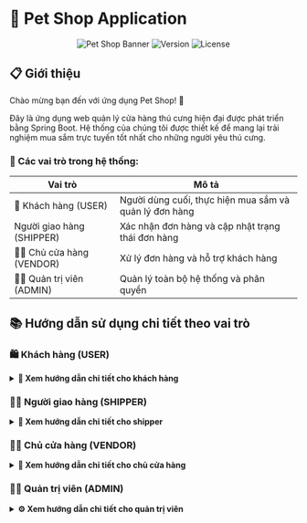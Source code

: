 # 🐾 Pet Shop Application

<div align="center">

![Pet Shop Banner](https://img.shields.io/badge/Pet%20Shop-Spring%20Boot-brightgreen)
![Version](https://img.shields.io/badge/version-1.0.0-blue)
![License](https://img.shields.io/badge/license-MIT-green)

</div>

## 📋 Giới thiệu

Chào mừng bạn đến với ứng dụng Pet Shop! 🎉

Đây là ứng dụng web quản lý cửa hàng thú cưng hiện đại được phát triển bằng Spring Boot. Hệ thống của chúng tôi được thiết kế để mang lại trải nghiệm mua sắm trực tuyến tốt nhất cho những người yêu thú cưng.

### 🔑 Các vai trò trong hệ thống:

| Vai trò | Mô tả |
|---------|--------|
| 👤 Khách hàng (USER) | Người dùng cuối, thực hiện mua sắm và quản lý đơn hàng |
|  Người giao hàng (SHIPPER) | Xác nhận đơn hàng và cập nhật trạng thái đơn hàng |
| 👨‍💼 Chủ cửa hàng (VENDOR) | Xử lý đơn hàng và hỗ trợ khách hàng |
| 👨‍💻 Quản trị viên (ADMIN) | Quản lý toàn bộ hệ thống và phân quyền |

## 📚 Hướng dẫn sử dụng chi tiết theo vai trò

### 🛍️ Khách hàng (USER)

<details>
<summary><b>📝 Xem hướng dẫn chi tiết cho khách hàng</b></summary>

#### 🔐 Đăng ký tài khoản
```mermaid
graph TD
    A[Truy cập trang chủ] --> B[Click nút Đăng ký]
    B --> C[Điền thông tin]
    C --> D[Click Đăng ký]
    D --> E[Nhận mã OTP qua email]
    E --> F[Xác thực tài khoản]
```

> 💡 **Thông tin cần điền:**
> - 👤 Họ và tên
> - 📧 Email (dùng để đăng nhập)
> - 📱 Số điện thoại
> - 🔒 Mật khẩu
> - 🔐 Xác nhận mật khẩu

#### 🔑 Đăng nhập

<div align="center">
<table>
<tr>
<th>Bước</th>
<th>Hành động</th>
</tr>
<tr>
<td>1️⃣</td>
<td>Click vào nút "Đăng nhập"</td>
</tr>
<tr>
<td>2️⃣</td>
<td>Nhập email và mật khẩu</td>
</tr>
<tr>
<td>3️⃣</td>
<td>Tùy chọn "Ghi nhớ đăng nhập"</td>
</tr>
<tr>
<td>4️⃣</td>
<td>Click "Đăng nhập"</td>
</tr>
</table>
</div>

#### 👤 Quản lý thông tin cá nhân
🔄 **Các thao tác chính:**

<div align="center">

| Tính năng | Mô tả | Icon |
|-----------|--------|------|
| Thông tin cơ bản | Cập nhật họ tên, số điện thoại, ngày sinh | 📝 |
| Đổi mật khẩu | Thay đổi mật khẩu đăng nhập | 🔒 |
| Cập nhật avatar | Tải lên ảnh đại diện mới | 🖼️ |
| Địa chỉ giao hàng | Thêm/sửa địa chỉ nhận hàng | 📍 |

</div>

#### 🛒 Mua sắm

<details>
<summary><b>🔍 Tìm kiếm sản phẩm</b></summary>

- 🏠 Lướt trang chủ
- 🔎 Sử dụng thanh tìm kiếm thông minh
- 📑 Lọc theo danh mục, lọc theo (bán chạy/yêu thích/đánh giá)
- ⚡ Sắp xếp linh hoạt (giá/tên/mới nhất)

</details>

<details>
<summary><b>📦 Xem chi tiết sản phẩm</b></summary>

- 🔍 Xem thông tin chi tiết
- 💰 Kiểm tra giá và khuyến mãi
- 📊 Xem số lượng còn trong kho
- ⭐ Đọc đánh giá từ khách hàng

</details>

<details>
<summary><b>🛍️ Thêm vào giỏ hàng</b></summary>

```mermaid
graph LR
    A[Chọn số lượng] -->|Click| B[Thêm vào giỏ]
    B --> C[Thông báo xác nhận]
    C -->|Tiếp tục mua sắm| A
    C -->|Đến giỏ hàng| D[Xem giỏ hàng]
```

</details>

#### 🛒 Giỏ hàng

<div align="center">

| Chức năng | Thao tác | Icon |
|-----------|----------|------|
| Xem giỏ hàng | Danh sách sản phẩm đã chọn | 📋 |
| Cập nhật số lượng | Tăng/giảm số lượng sản phẩm | ⚖️ |
| Xóa sản phẩm | Loại bỏ sản phẩm khỏi giỏ | 🗑️ |
| Tính tổng tiền | Tự động tính tổng và khuyến mãi | 💰 |

</div>

#### 💳 Thanh toán

<div align="center">

```mermaid
graph TD
    A[Bắt đầu thanh toán] --> B{Chọn phương thức}
    B -->|COD| C[Thanh toán khi nhận hàng]
    B -->|Chuyển khoản| D[Thanh toán qua VietQR]
    
    C --> E[Xác nhận đơn hàng]
    
    D --> F[Hiển thị mã QR]
    F --> G[Quét mã bằng App Ngân hàng]
    G --> H[Xác nhận thanh toán trong app]
    H --> I[Nhận kết quả thành công]
    
    I --> E
    E --> J[Hoàn tất đặt hàng]
```

</div>

> 💡 **Lưu ý về thanh toán:**
> - 🏠 **COD**: Thanh toán khi nhận hàng tại địa chỉ
> - 💳 **VietQR**: Thanh toán bằng cách quét mã QR

#### 📦 Quản lý đơn hàng

<div align="center">

| Trạng thái | Mô tả | Icon |
|------------|-------|------|
| Chờ xác nhận | Đơn hàng mới tạo | ⏳ |
| Đang xử lý | Đang chuẩn bị hàng | 🔄 |
| Đang giao | Đang vận chuyển | 🚚 |
| Đã giao | Giao hàng thành công | ✅ |
| Đã hủy | Đơn hàng bị hủy | ❌ |

</div>

<details>
<summary><b>📋 Chi tiết đơn hàng</b></summary>

- 📝 Xem thông tin sản phẩm
- 🔍 Theo dõi trạng thái 
- 📅 Xem lịch sử giao hàng
- 💬 Nhắn tin với shop

</details>

<details>
<summary><b>❌ Hủy đơn hàng</b></summary>

> ⚠️ **Lưu ý**: Chỉ có thể hủy đơn khi:
> - 🕒 Đơn hàng chưa được xử lý
> - 📝 Có lý do hủy hợp lệ
> - ⏰ Trong thời gian cho phép

</details>

<details>
<summary><b>⭐ Đánh giá sản phẩm</b></summary>

```mermaid
graph TD
    A[Nhận hàng thành công] --> B[Vào mục Đánh giá]
    B --> C[Chọn số sao 1-5]
    C --> D[Viết nhận xét]
    D --> E[Đăng ảnh sản phẩm]
    E --> F[Gửi đánh giá]
```

</details>

</details>

### 👨‍💻 Người giao hàng (SHIPPER)

<details>
<summary><b>🚚 Xem hướng dẫn chi tiết cho shipper</b></summary>

#### 🔐 Truy cập hệ thống

<div align="center">

```mermaid
graph LR
    A[Truy cập trang đăng nhập] -->|Đăng nhập| B[Xác thực tài khoản shipper]
    B -->|Thành công| C[Dashboard shipper]
    B -->|Thất bại| D[Thông báo lỗi]
    D --> A
```

</div>

#### 📦 Quản lý đơn hàng được phân công

<div align="center">

| Tính năng | Icon | Mô tả |
|-----------|------|--------|
| Xem danh sách đơn | 📋 | Hiển thị đơn hàng được phân công giao |
| Tìm kiếm đơn | 🔍 | Tìm theo mã đơn, tên KH, địa chỉ |
| Lọc đơn hàng | ⚙️ | Lọc theo khu vực, trạng thái, ngày |
| Xác nhận nhận đơn | ✅ | Xác nhận đã nhận hàng để giao |
| Cập nhật trạng thái | 🔄 | Cập nhật tiến độ giao hàng |
| Hủy đơn hàng | ❌ | Hủy đơn không thể giao được |
| Xem chi tiết | 👁️ | Xem thông tin chi tiết đơn hàng |

</div>

<details>
<summary><b>📝 Quy trình xử lý đơn hàng</b></summary>

```mermaid
graph LR
    A[Xem đơn được phân công] --> B[Tìm kiếm & Lọc]
    B --> C{Thao tác}
    C --> D[Xác nhận nhận đơn]
    C --> E[Cập nhật trạng thái]
    C --> F[Hủy đơn hàng]
    C --> G[Xem chi tiết đơn]
    D --> H[Lưu thay đổi]
    E --> H
    F --> H
```

</details>

#### 🚚 Quy trình giao hàng chi tiết

<details>
<summary><b>🔄 Cập nhật trạng thái đơn hàng</b></summary>

<div align="center">

| Trạng thái | Icon | Mô tả | Hành động |
|------------|------|--------|-----------|
| Đã nhận hàng | 📥 | Đã nhận hàng từ kho | Xác nhận với hệ thống |
| Đang giao hàng | 🚚 | Đang trên đường giao | Cập nhật vị trí |
| Đã đến nơi | 📍 | Đã đến địa chỉ giao | Thông báo cho KH |
| Giao thành công | ✅ | Đã giao hàng thành công | Xác nhận hoàn tất |
| Giao thất bại | ❌ | Không giao được | Ghi rõ lý do |

</div>

```mermaid
graph TD
    A[Đơn hàng mới] --> B[Xác nhận nhận hàng]
    B --> C[Bắt đầu giao hàng]
    C --> D[Cập nhật: Đang giao]
    D --> E{Đến địa chỉ?}
    E -->|Có| F[Thông báo cho KH]
    E -->|Không| D
    F --> G{KH có nhận?}
    G -->|Có| H[Giao thành công]
    G -->|Không| I[Giao thất bại]
    H --> J[Xác nhận hoàn tất]
    I --> K[Ghi lý do hủy]
```

</details>

<details>
<summary><b>❌ Quy trình hủy đơn hàng</b></summary>

<div align="center">

| Lý do hủy | Mô tả | Yêu cầu bổ sung |
|-----------|-------|-----------------|
| Địa chỉ sai | Không tìm thấy địa chỉ | 📍 Chụp ảnh địa chỉ thực tế |
| KH không liên lạc | Không trả lời điện thoại | 📞 Ghi lại số lần gọi |
| KH từ chối | KH không nhận hàng | 📝 Lý do từ chối |
| Hàng hư hỏng | Sản phẩm bị vỡ/hỏng | 🖼️ Chụp ảnh minh chứng |
| Thời tiết | Thời tiết bất lợi | 🌧️ Ghi rõ điều kiện |

</div>

```mermaid
graph TD
    A[Quyết định hủy đơn] --> B{Chọn lý do}
    B --> C[Địa chỉ sai]
    B --> D[KH không liên lạc]
    B --> E[KH từ chối]
    B --> F[Hàng hư hỏng]
    B --> G[Thời tiết]
    C --> H[Chụp ảnh địa chỉ]
    D --> I[Ghi log cuộc gọi]
    E --> J[Xác nhận lý do]
    F --> K[Chụp ảnh sản phẩm]
    G --> L[Mô tả điều kiện]
    H --> M[Gửi yêu cầu hủy]
    I --> M
    J --> M
    K --> M
    L --> M
```

</details>

#### 📱 Tính năng hỗ trợ shipper

<details>
<summary><b>🗺️ Hỗ trợ định vị và điều hướng</b></summary>

<div align="center">

| Tính năng | Icon | Mô tả |
|-----------|------|--------|
| Xem bản đồ | 🗺️ | Hiển thị vị trí khách hàng trên bản đồ |
| Chỉ đường | 🧭 | Tích hợp Google Maps chỉ đường |
| Lộ trình tối ưu | ⚡ | Gợi ý lộ trình giao hàng hiệu quả |
| Đánh dấu đã giao | 📌 | Đánh dấu các điểm đã giao thành công |

</div>

</details>

<details>
<summary><b>📞 Liên hệ khách hàng</b></summary>

```mermaid
graph TD
    A[Cần liên hệ KH] --> B{Phương thức}
    B --> C[Gọi điện]
    B --> D[Nhắn tin SMS]
    B --> E[Chat trong app]
    C --> F[Ghi chú cuộc gọi]
    D --> G[Mẫu tin nhắn có sẵn]
    E --> H[Chat real-time]
    F --> I[Lưu thông tin]
    G --> I
    H --> I
```

> 💡 **Mẫu tin nhắn tự động:**
> - "Tôi là shipper, đang đến giao đơn hàng [MÃ ĐƠN]"
> - "Tôi đã đến địa chỉ, xin gặp anh/chị để giao hàng"
> - "Không liên lạc được, tôi sẽ quay lại sau 30 phút"

</details>

#### 📊 Báo cáo và thống kê

<details>
<summary><b>📈 Hiệu suất giao hàng</b></summary>

<div align="center">

| Chỉ số | Mô tả | Mục tiêu |
|--------|-------|----------|
| Số đơn giao/ngày | Tổng số đơn đã giao | > 20 đơn |
| Tỷ lệ thành công | % đơn giao thành công | > 95% |
| Thời gian trung bình | Thời gian giao mỗi đơn | < 45 phút |
| Đánh giá KH | Điểm đánh giá từ KH | > 4.5/5 |

</div>

```mermaid
graph LR
    A[Thống kê ngày] --> B[Số đơn đã giao]
    A --> C[Tỷ lệ thành công]
    A --> D[Thời gian TB]
    A --> E[Đánh giá KH]
    B --> F[Báo cáo hiệu suất]
    C --> F
    D --> F
    E --> F
```

</details>

#### ⚠️ Xử lý sự cố

<details>
<summary><b>🚨 Sự cố thường gặp</b></summary>

<div align="center">

| Sự cố | Cách xử lý | Liên hệ hỗ trợ |
|-------|------------|----------------|
| Hàng hư hỏng | 📞 Gọi ngay cho cửa hàng | ☎️ Hotline kho |
| Địa chỉ không tồn tại | 🗺️ Kiểm tra lại tọa độ | 💬 Support địa chỉ |
| KH không có nhà | ⏰ Hẹn giao lại | 📱 Nhắn tin KH |
| Phương tiện hỏng | 🚗 Báo ngay cho quản lý | 🔧 Đội kỹ thuật |

</div>

> 🆘 **Trường hợp khẩn cấp:**
> - Gọi ngay 113 nếu có tình huống nguy hiểm
> - Báo ngay cho quản lý vận chuyển
> - Ưu tiên an toàn cá nhân

</details>

</details>

### 👨‍💼 Chủ cửa hàng (VENDOR)

<details>
<summary><b>📱 Xem hướng dẫn chi tiết cho chủ cửa hàng</b></summary>

#### 🔐 Truy cập hệ thống

<div align="center">

```mermaid
graph LR
    A[Truy cập trang đăng nhập] -->|Đăng nhập| B[Xác thực]
    B -->|Thành công| C[Dashboard]
    B -->|Thất bại| D[Thông báo lỗi]
    D --> A
```

</div>

#### 📦 Quản lý đơn hàng
<div align="center">

| Chức năng | Thao tác | Mô tả |
|-----------|----------|--------|
| 📋 Xem danh sách | Lọc & Tìm kiếm | Quản lý đơn hàng theo trạng thái, mã đơn, ngày |
| ✅ Xác nhận đơn | Xử lý đơn mới | Kiểm tra và xác nhận thông tin đơn hàng |
| 🖨️ In hóa đơn | Xuất hóa đơn | Tạo hóa đơn PDF cho đơn hàng |
| 📝 Ghi chú | Thêm ghi chú | Cập nhật thông tin bổ sung cho đơn hàng |

</div>

#### 🚚 Quản lý giao hàng

```mermaid
graph TD
    A[Đơn đã xác nhận] --> B[Cập nhật vận chuyển]
    B --> C{Trạng thái}
    C -->|Đang giao| D[Cập nhật thông tin shipper]
    C -->|Đã giao| E[Xác nhận hoàn thành]
    C -->|Hoàn hàng| F[Xử lý hoàn trả]
    D --> G[Theo dõi]
    E --> H[Hoàn tất đơn hàng]
    F --> I[Cập nhật kho]
```

#### 📦 Quản lý sản phẩm

<div align="center">

| Tính năng | Icon | Mô tả |
|-----------|------|--------|
| Xem kho | 📊 | Kiểm tra tồn kho realtime |
| Lọc sản phẩm | 🔍 | Tìm kiếm theo danh mục |
| Cập nhật | ✏️ | Sửa thông tin sản phẩm |
| Hình ảnh | 🖼️ | Quản lý ảnh sản phẩm |

</div>

<details>
<summary><b>📝 Quy trình cập nhật sản phẩm</b></summary>

```mermaid
graph LR
    A[Chọn sản phẩm] --> B[Cập nhật thông tin]
    B --> C[Cập nhật giá]
    C --> D[Cập nhật số lượng]
    D --> E[Quản lý ảnh]
    E --> F[Lưu thay đổi]
```

</details>

Chắc chắn rồi, đây là nội dung Quản lý đánh giá được trình bày theo format bạn yêu cầu:

#### ⭐ Quản lý đánh giá

<div align="center">

| Tính năng | Icon | Mô tả |
|-----------|------|--------|
| Xem danh sách | 📝 | Hiển thị toàn bộ đánh giá từ khách hàng |
| Tìm kiếm | 🔍 | Tìm theo tên khách hàng/sản phẩm |
| Lọc thời gian | 📅 | Lọc đánh giá theo khoảng thời gian |
| Tải file | 📁 | Tải xuống ảnh/video đính kèm |
| Xóa đánh giá | 🗑️ | Xóa đánh giá không phù hợp |

</div>

<details>
<summary><b>📝 Quy trình quản lý đánh giá</b></summary>

```mermaid
graph LR
    A[Xem danh sách] --> B[Tìm kiếm & Lọc]
    B --> C[Kiểm tra nội dung]
    C --> D{Tác vụ}
    D --> E[Tải ảnh/video]
    D --> F[Xóa đánh giá]
    E --> G[Hoàn tất]
    F --> G
```

</details>

Chắc chắn rồi, đây là nội dung Quản lý khuyến mãi được trình bày theo format bạn yêu cầu:

#### 🎯 Quản lý khuyến mãi

<div align="center">

| Tính năng | Icon | Mô tả |
|-----------|------|--------|
| Xem danh sách | 📋 | Hiển thị tất cả chương trình khuyến mãi |
| Thêm mới | ➕ | Tạo chương trình khuyến mãi mới |
| Chỉnh sửa | ✏️ | Cập nhật thông tin khuyến mãi |
| Xóa | 🗑️ | Xóa chương trình khuyến mãi |
| Tìm kiếm | 🔍 | Tìm theo mã khuyến mãi |
| Lọc | 📊 | Lọc theo trạng thái, ngày áp dụng |
| Nhập Excel | 📥 | Import danh sách khuyến mãi |
| Xuất Excel | 📤 | Export dữ liệu ra file Excel |

</div>

<details>
<summary><b>📝 Quy trình quản lý khuyến mãi</b></summary>

```mermaid
graph LR
    A[Xem danh sách] --> B[Tìm kiếm & Lọc]
    B --> C{Thao tác}
    C --> D[Thêm mới]
    C --> E[Chỉnh sửa]
    C --> F[Xóa]
    C --> G[Chi tiết]
    C --> H[Nhập/Xuất Excel]
    D --> I[Lưu thông tin]
    E --> I
    F --> I
    H --> I
    G --> B
```

</details>

Chắc chắn rồi, đây là nội dung Lịch sử bán hàng được trình bày theo format bạn yêu cầu:

#### 📊 Lịch sử bán hàng

<div align="center">

| Tính năng | Icon | Mô tả |
|-----------|------|--------|
| Xem danh sách | 📋 | Hiển thị tất cả đơn hàng đã bán |
| Xuất Excel | 📤 | Export lịch sử đơn hàng ra file Excel |
| Theo dõi doanh thu | 💰 | Thống kê doanh thu theo thời gian thực |
| Tìm kiếm | 🔍 | Tìm kiếm đơn hàng theo mã, tên KH |
| Lọc | ⚙️ | Lọc theo trạng thái, ngày tạo, khoảng giá |

</div>

<details>
<summary><b>📝 Quy trình quản lý lịch sử bán hàng</b></summary>

```mermaid
graph LR
    A[Xem danh sách đơn hàng] --> B[Tìm kiếm & Lọc]
    B --> C{Thao tác}
    C --> D[Xem chi tiết đơn]
    C --> E[Xuất Excel]
    C --> F[Theo dõi doanh thu]
    D --> G[Cập nhật trạng thái]
    E --> H[Lưu file]
    F --> I[Xem báo cáo]
```

</details>

#### 💬 Hỗ trợ khách hàng
<div align="center">

| Nhiệm vụ | Thao tác | Trạng thái |
|----------|----------|------------|
| 📩 Tiếp nhận yêu cầu | Kiểm tra & phân loại | 🆕 Mới |
| 💬 Trả lời khách hàng | Chat trực tiếp/Email | 🔄 Đang xử lý |
| ✅ Xác nhận giải quyết | Cập nhật trạng thái | ✔️ Hoàn thành |

</div>

> 💡 **Mẹo hỗ trợ khách hàng:**
> - ⚡ Phản hồi nhanh trong 5 phút
> - 😊 Giao tiếp thân thiện, chuyên nghiệp
> - 📝 Ghi chú lại các vấn đề quan trọng
> - 📊 Theo dõi mức độ hài lòng

</details>

### 👨‍💻 Quản trị viên (ADMIN)

<details>
<summary><b>⚙️ Xem hướng dẫn chi tiết cho quản trị viên</b></summary>

#### 📊 Dashboard & Thống kê

<div align="center">

```mermaid
graph TD
    A[Dashboard] --> B[Thống kê doanh thu]
    A --> C[Quản lý đơn hàng]
    A --> D[Phân tích bán hàng]
    B --> E[Theo ngày/tháng/năm]
    C --> F[Tổng số đơn hàng]
    D --> G[Top sản phẩm]
```

</div>

Chắc chắn rồi, đây là nội dung Quản lý danh mục được trình bày theo format bạn yêu cầu:

#### 📂 Quản lý danh mục

<div align="center">

| Tính năng | Icon | Mô tả |
|-----------|------|--------|
| Xem danh sách | 👁️ | Hiển thị tất cả danh mục sản phẩm |
| Thêm mới | ➕ | Tạo danh mục sản phẩm mới |
| Chỉnh sửa | ✏️ | Cập nhật thông tin danh mục |
| Xóa | 🗑️ | Xóa danh mục sản phẩm |
| Tìm kiếm | 🔍 | Tìm kiếm danh mục theo tên |

</div>

<details>
<summary><b>📝 Quy trình quản lý danh mục</b></summary>

```mermaid
graph LR
    A[Xem danh sách] --> B[Tìm kiếm]
    B --> C{Thao tác}
    C --> D[Thêm mới]
    C --> E[Chỉnh sửa]
    C --> F[Xóa]
    C --> G[Xem chi tiết]
    D --> H[Lưu thông tin]
    E --> H
    F --> H
    G --> B
```

</details>

Chắc chắn rồi! Dưới đây là nội dung Quản lý sản phẩm đã được chỉnh sửa để phù hợp hơn với quyền quản trị toàn diện cho các cửa hàng.

#### 🛍️ Quản lý sản phẩm (Toàn quyền)

<div align="center">

| Tính năng | Icon | Mô tả |
|-----------|------|--------|
| Xem danh sách | 👁️ | Hiển thị toàn bộ sản phẩm |
| Thêm mới | ➕ | Tạo sản phẩm hoàn toàn mới |
| Chỉnh sửa | ✏️ | Cập nhật mọi thông tin sản phẩm |
| Xóa | 🗑️ | Xóa vĩnh viễn sản phẩm |
| Tìm kiếm | 🔍 | Tìm theo tên, mã SKU |
| Lọc | ⚙️ | Lọc theo danh mục, trạng thái, kho |
| Nhập Excel | 📥 | Import hàng loạt từ file Excel |
| Xuất Excel | 📤 | Export dữ liệu sản phẩm ra Excel |

</div>

<details>
<summary><b>📝 Quy trình quản lý sản phẩm</b></summary>

```mermaid
graph LR
    A[Xem danh sách] --> B[Tìm kiếm & Lọc]
    B --> C{Thao tác}
    C --> D[Thêm mới]
    C --> E[Chỉnh sửa]
    C --> F[Xóa]
    C --> G[Nhập/Xuất Excel]
    C --> H[Xem chi tiết]
    D --> I[Lưu thông tin]
    E --> I
    F --> I
    G --> I
```

</details>

Chắc chắn rồi! Dưới đây là nội dung Quản lý người dùng đã được chỉnh sửa để đầy đủ và chi tiết hơn.

#### 👥 Quản lý người dùng

<div align="center">

| Tính năng | Icon | Mô tả |
|-----------|------|--------|
| Xem danh sách | 👁️ | Hiển thị toàn bộ người dùng |
| Thêm mới | ➕ | Tạo tài khoản người dùng mới |
| Chỉnh sửa | ✏️ | Cập nhật thông tin người dùng |
| Xóa | 🗑️ | Xóa tài khoản người dùng |
| Cấp quyền | 🔐 | Phân quyền truy cập hệ thống |
| Cập nhật trạng thái | 🔄 | Kích hoạt/Khóa tài khoản |
| Tìm kiếm | 🔍 | Tìm theo tên, email, SĐT |
| Lọc | ⚙️ | Lọc theo vai trò, trạng thái |
| Xuất Excel | 📤 | Export dữ liệu người dùng |

</div>

<details>
<summary><b>📝 Quy trình quản lý người dùng</b></summary>

```mermaid
graph LR
    A[Xem danh sách] --> B[Tìm kiếm & Lọc]
    B --> C{Thao tác}
    C --> D[Thêm mới]
    C --> E[Chỉnh sửa]
    C --> F[Xóa]
    C --> G[Cấp quyền]
    C --> H[Cập nhật trạng thái]
    C --> I[Xuất Excel]
    D --> J[Lưu thông tin]
    E --> J
    F --> J
    G --> J
    H --> J
```

</details>

<details>
<summary><b>👤 Quản lý khách hàng</b></summary>

<div align="center">

| Chức năng | Mô tả chi tiết | Trạng thái |
|-----------|----------------|------------|
| **Thông tin tài khoản** | Xem & chỉnh sửa profile, lịch sử mua hàng | Đang hoạt động |
| **Quản lý trạng thái** | Kích hoạt/Khóa tài khoản vi phạm | Đã khóa |
| **Lịch sử giao dịch** | Theo dõi đơn hàng, điểm tích lũy | Đang chờ xử lý |

</div>

</details>

#### 📦 Quản lý đơn hàng

<div align="center">

| Tính năng | Icon | Mô tả |
|-----------|------|--------|
| Xem danh sách | 📋 | Hiển thị tất cả đơn hàng theo phương thức thanh toán |
| Tìm kiếm | 🔍 | Tìm theo mã đơn, tên KH, SĐT |
| Lọc đơn hàng | ⚙️ | Lọc theo trạng thái, ngày tạo, phương thức |
| Cập nhật trạng thái | 🔄 | Thay đổi trạng thái đơn hàng |
| Theo dõi đơn hàng | 📱 | Xem lịch sử cập nhật và vị trí |
| Xem chi tiết | 👁️ | Xem thông tin chi tiết đơn hàng |

</div>

<details>
<summary><b>📝 Quy trình quản lý đơn hàng</b></summary>

```mermaid
graph LR
    A[Xem danh sách đơn hàng] --> B[Lọc theo PT thanh toán]
    B --> C{COD}
    B --> D{VietQR}
    C --> E[Tìm kiếm & Lọc]
    D --> E
    E --> F{Thao tác}
    F --> G[Cập nhật trạng thái]
    F --> H[Theo dõi đơn]
    F --> I[Xem chi tiết]
    G --> J[Lưu thay đổi]
    H --> K[Hiển thị lộ trình]
```

</details>

<details>
<summary><b>💰 Phân loại theo phương thức thanh toán</b></summary>

<div align="center">

| Phương thức | Icon | Trạng thái phổ biến | Xử lý |
|-------------|------|---------------------|--------|
| **COD** | 📦 | Chờ xác nhận, Đang giao, Thành công | Cập nhật trạng thái giao hàng |
| **VietQR** | 💳 | Chờ thanh toán, Đã thanh toán, Đang giao | Xác nhận thanh toán tự động |

</div>

</details>

<details>
<summary><b>🔄 Vòng đời đơn hàng</b></summary>

```mermaid
graph TD
    A[Đơn hàng mới] --> B{Xác nhận PT thanh toán}
    B -->|COD| C[Chờ xác nhận]
    B -->|VietQR| D[Chờ thanh toán]
    D --> E[Đã thanh toán]
    C --> F[Đã xác nhận]
    E --> F
    F --> G[Đang đóng gói]
    G --> H[Đang giao hàng]
    H --> I[Giao thành công]
    H --> J[Giao thất bại]
    I --> K[Hoàn tất]
    J --> L[Đơn hủy]
```

#### ⭐ Quản lý đánh giá toàn hệ thống

<div align="center">

| Tính năng | Icon | Mô tả |
|-----------|------|--------|
| Xem danh sách | 📝 | Hiển thị tất cả đánh giá từ mọi cửa hàng |
| Tìm kiếm | 🔍 | Tìm theo tên KH, sản phẩm, cửa hàng |
| Lọc đa điều kiện | ⚙️ | Lọc theo cửa hàng, sao, thời gian |
| Tải file đính kèm | 📁 | Tải ảnh/video từ đánh giá |
| Ẩn/Hiện đánh giá | 👁️ | Kiểm duyệt nội dung hiển thị |
| Xóa đánh giá | 🗑️ | Xóa đánh giá vi phạm |
| Phản hồi đánh giá | 💬 | Phản hồi đánh giá từ quản trị |
| Xuất báo cáo | 📊 | Xuất Excel thống kê đánh giá |

</div>

<details>
<summary><b>📝 Quy trình quản lý đánh giá</b></summary>

```mermaid
graph LR
    A[Xem tất cả đánh giá] --> B[Lọc theo cửa hàng]
    B --> C[Tìm kiếm đa điều kiện]
    C --> D{Thao tác}
    D --> E[Kiểm duyệt nội dung]
    D --> F[Tải file đính kèm]
    D --> G[Phản hồi đánh giá]
    D --> H[Ẩn/Hiện đánh giá]
    D --> I[Xóa đánh giá]
    D --> J[Xuất báo cáo]
    E --> K[Lưu thay đổi]
    F --> K
    G --> K
    H --> K
    I --> K
    J --> K
```

</details>

<details>
<summary><b>🏪 Phân loại theo cửa hàng</b></summary>

<div align="center">

| Tiêu chí | Mô tả | Thao tác |
|----------|-------|----------|
| **Lọc cửa hàng** | Chọn 1 hoặc nhiều cửa hàng | Dropdown đa chọn |
| **Đánh giá theo sao** | 1-5 sao, có thể lọc theo khoảng | ⭐⭐⭐⭐⭐ |
| **Trạng thái hiển thị** | Đang hiển thị, Đã ẩn | Badge màu |
| **Thời gian** | Theo ngày, tuần, tháng, quý | Date picker |

</div>

</details>

<details>
<summary><b>🛡️ Quy trình kiểm duyệt</b></summary>

```mermaid
graph TD
    A[Đánh giá mới từ cửa hàng] --> B{Kiểm tra nội dung}
    B -->|Hợp lệ| C[Hiển thị công khai]
    B -->|Vi phạm| D[Ẩn hoặc xóa]
    C --> E[Gửi thông báo cho KH]
    D --> F[Lưu nhật ký kiểm duyệt]
```
#### 🚚 Quản lý vận chuyển

<div align="center">

| Tính năng | Icon | Mô tả |
|-----------|------|--------|
| Xem danh sách | 👁️ | Hiển thị tất cả dịch vụ vận chuyển |
| Thêm mới | ➕ | Thêm dịch vụ vận chuyển mới |
| Chỉnh sửa | ✏️ | Cập nhật thông tin vận chuyển |
| Xóa | 🗑️ | Xóa dịch vụ vận chuyển |
| Tìm kiếm | 🔍 | Tìm theo tên dịch vụ, nhà cung cấp |
| Sắp xếp | 📊 | Sắp xếp theo tên, phí vận chuyển |
| Xem chi tiết | 📋 | Xem thông tin chi tiết dịch vụ |

</div>

<details>
<summary><b>📝 Quy trình quản lý vận chuyển</b></summary>

```mermaid
graph LR
    A[Xem danh sách] --> B[Tìm kiếm]
    B --> C[Sắp xếp]
    C --> D{Thao tác}
    D --> E[Thêm mới]
    D --> F[Chỉnh sửa]
    D --> G[Xóa]
    D --> H[Xem chi tiết]
    E --> I[Lưu thông tin]
    F --> I
    G --> I
    H --> B
```

</details>

<details>
<summary><b>📦 Thông tin dịch vụ vận chuyển</b></summary>

<div align="center">

| Thông tin | Mô tả | Bắt buộc |
|-----------|-------|----------|
| **Tên dịch vụ** | Tên nhà vận chuyển (GHTK, GHN, Viettel Post...) | ✅ |
| **Phí vận chuyển** | Chi phí cho mỗi đơn hàng | ✅ |
| **Thời gian giao** | Số ngày dự kiến giao hàng | ✅ |
| **Khu vực áp dụng** | Phạm vi giao hàng (Toàn quốc/Từng khu vực) | ✅ |
| **Trạng thái** | Đang hoạt động/Tạm dừng | ✅ |
| **Mô tả** | Thông tin bổ sung về dịch vụ | ❌ |

</div>

</details>

<details>
<summary><b>💰 Sắp xếp theo chi phí</b></summary>

```mermaid
graph TD
    A[Danh sách vận chuyển] --> B{Sắp xếp theo}
    B --> C[Phí tăng dần]
    B --> D[Phí giảm dần]
    B --> E[Tên A-Z]
    B --> F[Tên Z-A]
    C --> G[Hiển thị kết quả]
    D --> G
    E --> G
    F --> G
```

## Yêu cầu hệ thống
- Java Development Kit (JDK) 8 trở lên
- Maven
- SQL Server
- IDE (khuyến nghị sử dụng Eclipse hoặc IntelliJ IDEA)

## Cài đặt và Chạy ứng dụng

### 1. Cấu hình Database
1. Tạo database trong SQL Server
2. Cập nhật thông tin kết nối database trong file `application.properties`:
   ```properties
   spring.datasource.url=jdbc:sqlserver://[YOUR_SERVER_NAME]:1433;databaseName=[YOUR_DATA]
   spring.datasource.username=sa
   spring.datasource.password=[YOUR_PASS]
   ```

### 2. Chạy ứng dụng
1. Clone repository về máy
2. Mở terminal/command prompt tại thư mục dự án
3. Chạy lệnh: `mvn spring-boot:run`
4. Truy cập ứng dụng tại: `http://localhost:8080`

## Các chức năng chính

### 1. Quản lý người dùng
- **Đăng ký tài khoản**: 
  - Truy cập `/register`
  - Điền thông tin cá nhân
  - Xác thực email thông qua mã OTP được gửi đến email đăng ký

- **Đăng nhập**: 
  - Truy cập `/login`
  - Đăng nhập bằng email và mật khẩu
  - Hệ thống sử dụng JWT token để xác thực

### 2. Quản lý sản phẩm
- Xem danh sách sản phẩm
- Tìm kiếm sản phẩm
- Lọc sản phẩm theo danh mục
- Xem chi tiết sản phẩm

### 3. Giỏ hàng và Đặt hàng
- Thêm sản phẩm vào giỏ hàng
- Cập nhật số lượng sản phẩm
- Xóa sản phẩm khỏi giỏ hàng
- Đặt hàng và chọn phương thức thanh toán

### 4. Thanh toán
#### Thanh toán qua VietQR
1. Chọn phương thức thanh toán VietQR
2. Xem chi tiết hóa đơn thanh toán
3. Được chuyển đến cổng thanh toán VietQR
4. Hoàn tất thanh toán và chờ redirect về trang callback

### 5. Quản lý đơn hàng
- Xem lịch sử đơn hàng
- Theo dõi trạng thái đơn hàng
- Hủy đơn hàng (nếu chưa xử lý)

### 6. Tính năng Admin
- Quản lý danh mục sản phẩm
- Quản lý sản phẩm (thêm, sửa, xóa)
- Quản lý đơn hàng
- Quản lý người dùng
- Quản lý đánh giá
- Quản lý vận chuyển
- Xem thống kê và báo cáo

### 7. Tính năng Vendor
- Quản lý sản phẩm (thêm, sửa, xóa)
- Quản lý đơn hàng
- Quản lý đánh giá
- Quản lý khuyến mãi
- Tương tác với người dùng
- Xem thống kê và báo cáo

### 8. Tính năng Shipper
- Xác nhận đơn hàng
- Cập nhật trạng thái đơn hàng
  
## Upload Files
- Hỗ trợ upload ảnh sản phẩm
- Giới hạn kích thước file: 10MB
- Đường dẫn lưu trữ ảnh: `uploads/images/`

## Cấu hình Email
Ứng dụng sử dụng Gmail SMTP để gửi email:
- Host: smtp.gmail.com
- Port: 587
- Yêu cầu xác thực: Có
- Sử dụng TLS: Có

## Xử lý lỗi thường gặp

### 1. Lỗi kết nối database
- Kiểm tra SQL Server đã chạy chưa
- Xác nhận thông tin kết nối trong application.properties
- Đảm bảo database DTA_PET đã được tạo

### 2. Lỗi thanh toán
- Kiểm tra cấu hình VNPay/MoMo trong application.properties
- Đảm bảo đường dẫn callback đúng
- Kiểm tra log để xem chi tiết lỗi

### 3. Lỗi upload file
- Kiểm tra thư mục uploads có tồn tại và có quyền ghi
- Đảm bảo kích thước file không vượt quá 10MB

## 🔄 Quy trình làm việc và bảo mật

### 📦 Quy trình xử lý đơn hàng

<div align="center">

```mermaid
stateDiagram-v2
    [*] --> NEW: Đặt hàng
    NEW --> CONFIRMED: Xác nhận
    CONFIRMED --> PROCESSING: Chuẩn bị
    PROCESSING --> SHIPPING: Giao hàng
    SHIPPING --> DELIVERED: Thành công
    SHIPPING --> FAILED: Thất bại
    DELIVERED --> COMPLETED: Xác nhận
    FAILED --> CANCELLED: Hủy đơn
```

</div>

<details>
<summary><b>📋 Chi tiết các trạng thái</b></summary>

| Trạng thái | Mô tả | Thao tác |
|------------|-------|----------|
| 🆕 NEW | Đơn hàng mới | Chờ xác nhận |
| ✅ CONFIRMED | Đã xác nhận | Chuẩn bị hàng |
| 🔄 PROCESSING | Đang xử lý | Đóng gói |
| 🚚 SHIPPING | Đang giao | Theo dõi |
| 📦 DELIVERED | Đã giao | Chờ xác nhận |
| ✨ COMPLETED | Hoàn tất | Đánh giá |
| ❌ FAILED | Giao thất bại | Xử lý lại |
| 🚫 CANCELLED | Đã hủy | Hoàn tiền |

</details>

> 💡 **Tự động hóa:**
> - 🔄 Tự động cập nhật kho
> - 📧 Gửi email thông báo
> - 📱 Push notification
> - 💰 Xử lý hoàn tiền

### ⚠️ Quy trình xử lý khiếu nại

<div align="center">

```mermaid
sequenceDiagram
    participant C as Khách hàng
    participant S as Nhân viên
    participant A as Admin
    
    C->>S: Tạo khiếu nại
    Note over C,S: Đính kèm hình ảnh & lý do
    S->>S: Kiểm tra thông tin
    S->>A: Đề xuất giải pháp
    A->>S: Phê duyệt/Từ chối
    S->>C: Phản hồi khách hàng
    alt Đồng ý hoàn tiền
        A->>S: Duyệt hoàn tiền
        S->>C: Xử lý hoàn tiền
    else Từ chối hoàn tiền
        S->>C: Giải thích lý do
    end
```

</div>

### 🔒 Bảo mật và quyền hạn

<details>
<summary><b>🛡️ Hệ thống bảo mật</b></summary>

<div align="center">

| Lớp bảo mật | Công nghệ | Mô tả |
|-------------|-----------|--------|
| 🔐 Xác thực | JWT + OAuth2 | Quản lý phiên đăng nhập |
| 🔒 Mã hóa | BCrypt | Bảo vệ mật khẩu |
| 🛡️ API | Spring Security | Kiểm soát truy cập |
| 📱 2FA | Google Auth | Xác thực 2 lớp |

</div>

</details>

<details>
<summary><b>🚦 Kiểm soát truy cập</b></summary>

```mermaid
graph TD
    A[Request] --> B{JWT Valid?}
    B -->|Yes| C{Role Check}
    B -->|No| D[Reject]
    C -->|Pass| E[Allow]
    C -->|Fail| D
```

#### 🔑 Phân quyền chi tiết

| Tài nguyên | Anonymous | User | Staff | Admin |
|------------|-----------|------|--------|--------|
| Xem sản phẩm | ✅ | ✅ | ✅ | ✅ |
| Đặt hàng | ❌ | ✅ | ✅ | ✅ |
| Quản lý đơn | ❌ | ⚡ | ✅ | ✅ |
| Cấu hình | ❌ | ❌ | ⚡ | ✅ |

> ✅ Được phép | ⚡ Hạn chế | ❌ Không được phép

</details>

#### 3.1. Xác thực và phân quyền
- Sử dụng JWT (JSON Web Token):
  - Token có hiệu lực 24 giờ
  - Refresh token có hiệu lực 7 ngày
  - Tự động gia hạn khi hoạt động
- Phân quyền chi tiết:
  - USER: Quyền cơ bản của khách hàng
  - STAFF: Quyền xử lý đơn và hỗ trợ
  - ADMIN: Toàn quyền quản trị hệ thống

#### 3.2. Bảo mật thông tin
- Mã hóa mật khẩu bằng BCrypt
- Mã hóa thông tin thanh toán
- HTTPS cho mọi giao tiếp
- Giới hạn số lần đăng nhập sai
- Xác thực 2 yếu tố cho admin

#### 3.3. Bảo vệ API
- CORS được cấu hình chặt chẽ
- Rate limiting cho API
- Validation cho mọi đầu vào
- Logging mọi hoạt động quan trọng

#### 3.4. Quy trình backup
- Backup database tự động mỗi ngày
- Backup hình ảnh định kỳ
- Lưu trữ log 30 ngày
- Khôi phục dữ liệu khi cần

### 4. Xử lý lỗi và sự cố

#### 4.1. Lỗi thanh toán
- Kiểm tra kết nối cổng thanh toán
- Xác nhận mã giao dịch
- Đối soát tự động
- Quy trình xử lý hoàn tiền

#### 4.2. Lỗi đơn hàng
- Kiểm tra tồn kho thời gian thực
- Xử lý conflict đặt hàng
- Cập nhật trạng thái tự động
- Thông báo cho khách hàng

### 🔧 Xử lý lỗi và sự cố

<details>
<summary><b>💳 Xử lý lỗi thanh toán</b></summary>

```mermaid
flowchart TD
    A[Lỗi thanh toán] --> B{Loại lỗi}
    B -->|Kết nối| C[Kiểm tra API]
    B -->|Giao dịch| D[Đối soát]
    B -->|Hoàn tiền| E[Xử lý hoàn trả]
    C --> F[Thử lại]
    D --> G[Xác nhận với cổng thanh toán]
    E --> H[Cập nhật trạng thái]
```

#### 🚨 Quy trình xử lý

1. **Kiểm tra ngay:**
   - 📡 Kết nối API
   - 🔍 Mã giao dịch
   - 💰 Số tiền

2. **Thông báo:**
   - 📱 SMS
   - 📧 Email
   - 🔔 App notification

3. **Giải quyết:**
   - ⚡ Thử lại giao dịch
   - 🔄 Chuyển phương thức khác
   - 💸 Xử lý hoàn tiền
</details>

<details>
<summary><b>🔍 Theo dõi hệ thống</b></summary>

<div align="center">

| Monitoring | Tools | Alert |
|------------|-------|-------|
| 📊 CPU/RAM | Grafana | > 80% |
| 💾 Disk | Prometheus | > 90% |
| 🌐 Network | Pingdom | < 95% |
| 🔐 Security | Wazuh | Real-time |

</div>

#### 🚀 Auto-scaling

```mermaid
graph TD
    A[Monitor Load] --> B{CPU > 80%?}
    B -->|Yes| C[Scale Up]
    B -->|No| D{CPU < 30%?}
    D -->|Yes| E[Scale Down]
    D -->|No| A
    C --> F[Add Instance]
    E --> G[Remove Instance]
    F --> A
    G --> A
```

#### ⚡ Failover Strategy

1. **Phát hiện:**
   - 🔍 Health check
   - ⏱️ Response time
   - 🎯 Error rate

2. **Xử lý:**
   - 🔄 Auto restart
   - 🔀 Load balancing
   - 🚀 Server rotation

3. **Khôi phục:**
   - 💾 Backup restore
   - 🔧 Config sync
   - 📊 Data validation

</details>

### 📞 Hỗ trợ và liên hệ

<div align="center">

| Kênh | Thông tin | Thời gian |
|------|-----------|-----------|
| 📧 Email | support@petshop.com | 24/7 |
| ☎️ Hotline | 1800-xxxx | 8AM-10PM |
| 💬 Live Chat | Website/App | 24/7 |
| 📱 Zalo | @petshop | 8AM-9PM |

</div>

> 💡 **Thời gian phản hồi:**
> - ⚡ Khẩn cấp: 15 phút
> - 🔄 Thông thường: 2 giờ
> - 📝 Góp ý: 24 giờ

---
<div align="center">

### 🌟 Cảm ơn bạn đã sử dụng Pet Shop! 🐾

</div>

## Hỗ trợ và liên hệ
Nếu có bất kỳ vấn đề hoặc câu hỏi nào, vui lòng liên hệ:
- Email: caongocthien1902@gmail.com
